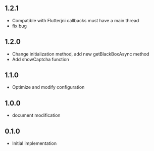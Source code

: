 ## 1.2.1

* Compatible with Flutterjni callbacks must have a main thread
* fix bug
## 1.2.0

* Change initialization method, add new getBlackBoxAsync method
* Add showCaptcha function
## 1.1.0

* Optimize and modify configuration

## 1.0.0

* document modification
## 0.1.0

* Initial implementation

